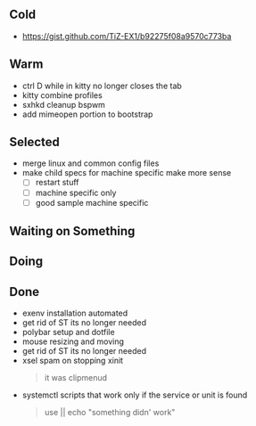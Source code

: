 ## Cold

- https://gist.github.com/TiZ-EX1/b92275f08a9570c773ba

## Warm

- ctrl D while in kitty no longer closes the tab
- kitty combine profiles
- sxhkd  cleanup bspwm
- add mimeopen portion to bootstrap

## Selected

- merge linux and common config files
- make child specs for machine specific make more sense
    * [ ] restart stuff
    * [ ] machine specific only
    * [ ] good sample machine specific

## Waiting on Something


## Doing


## Done

- exenv installation automated
- get rid of ST its no longer needed
- polybar setup and dotfile
- mouse resizing and moving
- get rid of ST its no longer needed
- xsel spam on stopping xinit
    > it was clipmenud
- systemctl scripts that work only if the service or unit is found
    > use || echo "something didn' work"
